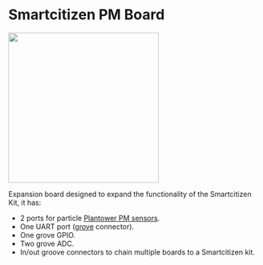 # Smartcitizen PM Board

<img src="https://i.imgur.com/h6PsfX2.jpg" width="300">

Expansion board designed to expand the functionality of the Smartcitizen Kit, it has:

* 2 ports for particle [Plantower PM sensors](http://www.plantower.com/en/list/?118_1.html).
* One UART port ([grove](http://wiki.seeed.cc/Grove_System/) connector).
* One grove GPIO.
* Two grove ADC.
* In/out groove connectors to chain multiple boards to a Smartcitizen kit.

